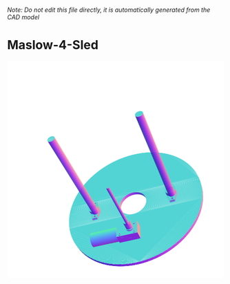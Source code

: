 ###### Note: Do not edit this file directly, it is automatically generated from the CAD model

# Maslow-4-Sled

![](/project.svg)

